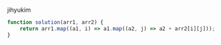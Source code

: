 jihyukim
```js
function solution(arr1, arr2) {
    return arr1.map((a1, i) => a1.map((a2, j) => a2 + arr2[i][j]));
}
```

